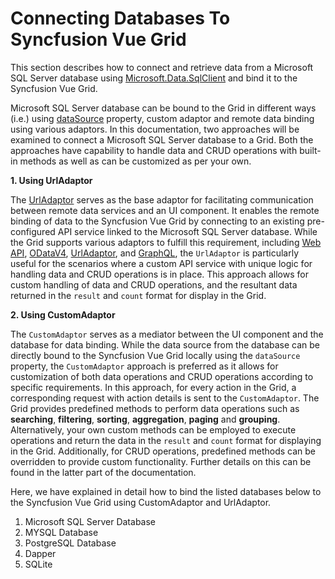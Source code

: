 # Connecting Databases To Syncfusion Vue Grid

This section describes how to connect and retrieve data from a Microsoft SQL Server database using [Microsoft.Data.SqlClient](https://www.nuget.org/packages/Microsoft.Data.SqlClient) and bind it to the Syncfusion Vue Grid.

Microsoft SQL Server database can be bound to the Grid in different ways (i.e.) using [dataSource](https://ej2.syncfusion.com/vue/documentation/api/grid/#datasource) property, custom adaptor and remote data binding using various adaptors. In this documentation, two approaches will be examined to connect a Microsoft SQL Server database to a Grid. Both the approaches have capability to handle data and CRUD operations with built-in methods as well as can be customized as per your own.

**1. Using UrlAdaptor**

The [UrlAdaptor](https://ej2.syncfusion.com/vue/documentation/grid/connecting-to-adaptors/url-adaptor) serves as the base adaptor for facilitating communication between remote data services and an UI component. It enables the remote binding of data to the Syncfusion Vue Grid by connecting to an existing pre-configured API service linked to the Microsoft SQL Server database. While the Grid supports various adaptors to fulfill this requirement, including [Web API](https://ej2.syncfusion.com/vue/documentation/grid/connecting-to-adaptors/web-api-adaptor), [ODataV4](https://ej2.syncfusion.com/vue/documentation/grid/connecting-to-adaptors/odatav4-adaptor), [UrlAdaptor](https://ej2.syncfusion.com/vue/documentation/grid/connecting-to-adaptors/url-adaptor), and [GraphQL](https://ej2.syncfusion.com/vue/documentation/grid/connecting-to-adaptors/graphql-adaptor), the `UrlAdaptor` is particularly useful for the scenarios where a custom API service with unique logic for handling data and CRUD operations is in place. This approach allows for custom handling of data and CRUD operations, and the resultant data returned in the `result` and `count` format for display in the Grid.

**2. Using CustomAdaptor**

The `CustomAdaptor` serves as a mediator between the UI component and the database for data binding. While the data source from the database can be directly bound to the Syncfusion Vue Grid locally using the `dataSource` property, the `CustomAdaptor` approach is preferred as it allows for customization of both data operations and CRUD operations according to specific requirements. In this approach, for every action in the Grid, a corresponding request with action details is sent to the `CustomAdaptor`. The Grid provides predefined methods to perform data operations such as **searching**, **filtering**, **sorting**, **aggregation**, **paging** and **grouping**. Alternatively, your own custom methods can be employed to execute operations and return the data in the `result` and `count` format for displaying in the Grid. Additionally, for CRUD operations, predefined methods can be overridden to provide custom functionality. Further details on this can be found in the latter part of the documentation.

Here, we have explained in detail how to bind the listed databases below to the Syncfusion Vue Grid using CustomAdaptor and UrlAdaptor.

1. Microsoft SQL Server Database
2. MYSQL Database
3. PostgreSQL Database
4. Dapper
5. SQLite
